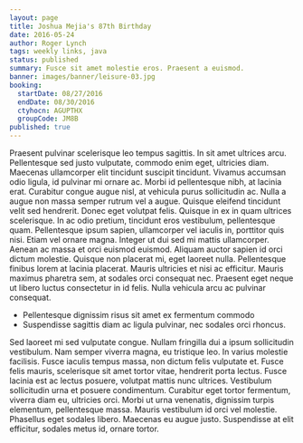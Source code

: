 ```yaml
---
layout: page
title: Joshua Mejia's 87th Birthday
date: 2016-05-24
author: Roger Lynch
tags: weekly links, java
status: published
summary: Fusce sit amet molestie eros. Praesent a euismod.
banner: images/banner/leisure-03.jpg
booking:
  startDate: 08/27/2016
  endDate: 08/30/2016
  ctyhocn: AGUPTHX
  groupCode: JM8B
published: true
---
```

Praesent pulvinar scelerisque leo tempus sagittis. In sit amet ultrices arcu. Pellentesque sed justo vulputate, commodo enim eget, ultricies diam. Maecenas ullamcorper elit tincidunt suscipit tincidunt. Vivamus accumsan odio ligula, id pulvinar mi ornare ac. Morbi id pellentesque nibh, at lacinia erat. Curabitur congue augue nisl, at vehicula purus sollicitudin ac. Nulla a augue non massa semper rutrum vel a augue. Quisque eleifend tincidunt velit sed hendrerit. Donec eget volutpat felis. Quisque in ex in quam ultrices scelerisque. In ac odio pretium, tincidunt eros vestibulum, pellentesque quam. Pellentesque ipsum sapien, ullamcorper vel iaculis in, porttitor quis nisi. Etiam vel ornare magna. Integer ut dui sed mi mattis ullamcorper.
Aenean ac massa et orci euismod euismod. Aliquam auctor sapien id orci dictum molestie. Quisque non placerat mi, eget laoreet nulla. Pellentesque finibus lorem at lacinia placerat. Mauris ultricies et nisi ac efficitur. Mauris maximus pharetra sem, at sodales orci consequat nec. Praesent eget neque ut libero luctus consectetur in id felis. Nulla vehicula arcu ac pulvinar consequat.

* Pellentesque dignissim risus sit amet ex fermentum commodo
* Suspendisse sagittis diam ac ligula pulvinar, nec sodales orci rhoncus.

Sed laoreet mi sed vulputate congue. Nullam fringilla dui a ipsum sollicitudin vestibulum. Nam semper viverra magna, eu tristique leo. In varius molestie facilisis. Fusce iaculis tempus massa, non dictum felis vulputate et. Fusce felis mauris, scelerisque sit amet tortor vitae, hendrerit porta lectus. Fusce lacinia est ac lectus posuere, volutpat mattis nunc ultrices.
Vestibulum sollicitudin urna et posuere condimentum. Curabitur eget tortor fermentum, viverra diam eu, ultricies orci. Morbi ut urna venenatis, dignissim turpis elementum, pellentesque massa. Mauris vestibulum id orci vel molestie. Phasellus eget sodales libero. Maecenas eu augue justo. Suspendisse at elit efficitur, sodales metus id, ornare tortor.
